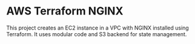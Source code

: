 # AWS Terraform NGINX

This project creates an EC2 instance in a VPC with NGINX installed using Terraform. It uses modular code and S3 backend for state management.

